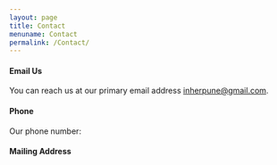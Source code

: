 ```yaml
---
layout: page
title: Contact
menuname: Contact
permalink: /Contact/
---
```


#### Email Us
You can reach us at our primary email address inherpune@gmail.com.


#### Phone
Our phone number: 


#### Mailing Address

